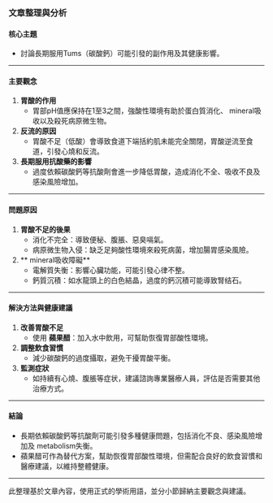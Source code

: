 ### 文章整理與分析

#### 核心主題  
- 討論長期服用Tums（碳酸鈣）可能引發的副作用及其健康影響。

---

#### 主要觀念  
1. **胃酸的作用**  
   - 胃部pH值應保持在1至3之間，強酸性環境有助於蛋白質消化、 mineral吸收以及殺死病原微生物。
2. **反流的原因**  
   - 胃酸不足（低酸）會導致食道下端括約肌未能完全關閉，胃酸逆流至食道，引發心燒和反流。
3. **長期服用抗酸藥的影響**  
   - 過度依賴碳酸鈣等抗酸劑會進一步降低胃酸，造成消化不全、吸收不良及感染風險增加。

---

#### 問題原因  
1. **胃酸不足的後果**  
   - 消化不完全：導致便秘、腹脹、惡臭嗝氣。
   - 病原微生物入侵：缺乏足夠酸性環境來殺死病菌，增加腸胃感染風險。
2. ** mineral吸收障礙**  
   - 電解質失衡：影響心臟功能，可能引發心律不整。
   - 鈣質沉積：如水龍頭上的白色結晶，過度的鈣沉積可能導致腎结石。

---

#### 解決方法與健康建議  
1. **改善胃酸不足**  
   - 使用 **蘋果醋**：加入水中飲用，可幫助恢復胃部酸性環境。
2. **調整飲食習慣**  
   - 減少碳酸鈣的過度攝取，避免干擾胃酸平衡。
3. **監測症狀**  
   - 如持續有心燒、腹脹等症状，建議諮詢專業醫療人員，評估是否需要其他治療方式。

---

#### 結論  
- 長期依賴碳酸鈣等抗酸劑可能引發多種健康問題，包括消化不良、感染風險增加及 metabolism失衡。
- 蘋果醋可作為替代方案，幫助恢復胃部酸性環境，但需配合良好的飲食習慣和醫療建議，以維持整體健康。

---

此整理基於文章內容，使用正式的學術用語，並分小節歸納主要觀念與建議。